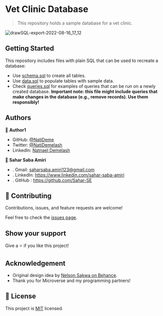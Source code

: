 # Vet Clinic Database

> This repository holds a sample database for a vet clinic.

![drawSQL-export-2022-08-16_17_12](https://user-images.githubusercontent.com/29539518/185039523-292ace04-3247-4a19-9687-aaab508f71b2.png)


## Getting Started

This repository includes files with plain SQL that can be used to recreate a database:

- Use [schema.sql](./schema.sql) to create all tables.
- Use [data.sql](./data.sql) to populate tables with sample data.
- Check [queries.sql](./queries.sql) for examples of queries that can be run on a newly created database. **Important note: this file might include queries that make changes in the database (e.g., remove records). Use them responsibly!**


## Authors

👤 **Author1**

- GitHub: [@NatiDeme](https://github.com/NatiDeme)
- Twitter: [@NatiDemelash](https://twitter.com/NatiDemelash)
- LinkedIn: [Natnael Demelash](https://www.linkedin.com/in/natnael-demelash/)

👤 **Sahar Saba Amiri**
- . Gmail: saharsaba.amiri123@gmail.com
- . LinkedIn: https://www.linkedin.com/sahar-saba-amiri
- . GitHub : https://github.com/Sahar-SE

## 🤝 Contributing

Contributions, issues, and feature requests are welcome!

Feel free to check the [issues page](../../issues/).

## Show your support

Give a ⭐️ if you like this project!

## Acknowledgement

- Original design idea by [Nelson Sakwa on Behance](https://www.behance.net/sakwadesignstudio).
- Thank you for Microverse and my programming partners!

## 📝 License

This project is [MIT](./MIT.md) licensed.
